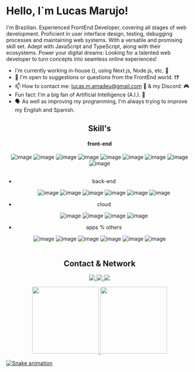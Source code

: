 # Hello, I`m Lucas Marujo! 

I'm Brazilian. Experienced FrontEnd Developer, covering all stages of web development. Proficient in user interface design, testing, debugging processes and maintaining web systems. With a versatile and promising skill set. Adept with JavaScript and TypeScript, along with their ecosystems. Power your digital dreams: Looking for a talented web developer to turn concepts into seamless online experiences!

- I'm currently working in-house (), using Next.js, Node.js, etc. 💼
- 💬 I'm open to suggestions or questions from the FrontEnd world. ❗❓
- 📫 How to contact me:  [lucas.m.amadeu@gmail.com](mailto:lucas.m.amadeu@gmail.com) 📧 & my Discord: 🎮
- Fun fact: I'm a big fan of Artificial Intelligence (A.I.). 🤖
- 🗣️ As well as improving my programming, I'm always trying to improve my English and Spanish.
 
<div style="display: inline_block">

<div align="center">
  
## Skill's 
<p align="">

#### front-end 
   ![image](https://img.shields.io/badge/HTML5-E34F26?style=for-the-badge&logo=html5&logoColor=white)
   ![image](https://img.shields.io/badge/CSS3-1572B6?style=for-the-badge&logo=css3&logoColor=white)
   ![image](https://img.shields.io/badge/JavaScript-323330?style=for-the-badge&logo=javascript&logoColor=F7DF1E)
   ![image](https://img.shields.io/badge/TypeScript-007ACC?style=for-the-badge&logo=typescript&logoColor=white)
   ![image](https://img.shields.io/badge/React-20232A?style=for-the-badge&logo=react&logoColor=61DAFB)
   ![image](https://img.shields.io/badge/Tailwind_CSS-38B2AC?style=for-the-badge&logo=tailwind-css&logoColor=white)
   ![image](https://img.shields.io/badge/Node%20js-339933?style=for-the-badge&logo=nodedotjs&logoColor=white)
   ![image](https://img.shields.io/badge/next%20js-000000?style=for-the-badge&logo=nextdotjs&logoColor=white)
   ![image](https://img.shields.io/badge/GitHub%20Pages-222222?style=for-the-badge&logo=GitHub%20Pages&logoColor=white)<br><br>

- back-end
   
   ![image](https://img.shields.io/badge/Python-FFD43B?style=for-the-badge&logo=python&logoColor=blue)
   ![image]()
   ![image](https://img.shields.io/badge/MySQL-005C84?style=for-the-badge&logo=mysql&logoColor=white)
   ![image](https://img.shields.io/badge/MongoDB-4EA94B?style=for-the-badge&logo=mongodb&logoColor=white)
   ![image](https://img.shields.io/badge/firebase-ffca28?style=for-the-badge&logo=firebase&logoColor=black)
   ![image]()

- cloud
   
   ![image](https://img.shields.io/badge/Amazon_AWS-FF9900?style=for-the-badge&logo=amazonaws&logoColor=white)
   ![image](https://img.shields.io/badge/microsoft%20azure-0089D6?style=for-the-badge&logo=microsoft-azure&logoColor=white)
   ![image](https://img.shields.io/badge/Google_Cloud-4285F4?style=for-the-badge&logo=google-cloud&logoColor=white)
   ![image](https://img.shields.io/badge/Vercel-000000?style=for-the-badge&logo=vercel&logoColor=white)

- apps % others

 ![image](https://img.shields.io/badge/VSCode-0078D4?style=for-the-badge&logo=visual%20studio%20code&logoColor=white)
 ![image](https://img.shields.io/badge/Figma-F24E1E?style=for-the-badge&logo=figma&logoColor=white)
 ![image](https://img.shields.io/badge/Canva-%2300C4CC.svg?&style=for-the-badge&logo=Canva&logoColor=white)
 ![image]()
 ![image](https://img.shields.io/badge/Linux-FCC624?style=for-the-badge&logo=linux&logoColor=black)
 ![image](https://img.shields.io/badge/ChatGPT-74aa9c?style=for-the-badge&logo=openai&logoColor=white)<br><br>
 
  
</p>


## Contact & Network
<p align="">
  <a href="https://www.linkedin.com/in/lucas-marujo-amadeu-5322a7219/">
    <img src="https://img.shields.io/badge/LinkedIn-0077B5?style=for-the-badge&logo=linkedin&logoColor=white" />
  </a>
  <a href="https://www.instagram.com/lucas.marujo/">
    <img src="https://img.shields.io/badge/Instagram-E4405F?style=for-the-badge&logo=instagram&logoColor=white" />
  </a>
  <a href="mailto:lucas.m.amadeu@gmail.com">
    <img src="https://img.shields.io/badge/Gmail-D14836?style=for-the-badge&logo=gmail&logoColor=white" />
  </a>
</p>

<div align="center">
  <a href="https://github.com/lucasmarujo">
  <img height="180em" src="https://github-readme-stats.vercel.app/api?username=lucasmarujo&show_icons=true&theme=blue-green&include_all_commits=true&count_private=true"/>
  <img height="180em" src="https://github-readme-stats.vercel.app/api/top-langs/?username=lucasmarujo&layout=compact&langs_count=10&theme=blue-green"/>
</div>
 
</div>
</div>
  

  ![Snake animation](https://github.com/lucasmarujo/rafaballerini/blob/output/github-contribution-grid-snake.svg)
  </div>

